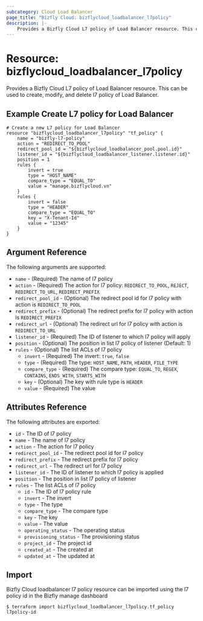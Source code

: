 ```yaml
---
subcategory: Cloud Load Balancer
page_title: "Bizfly Cloud: bizflycloud_loadbalancer_l7policy"
description: |-
    Provides a Bizfly Cloud L7 policy of Load Balancer resource. This can be used to create, modify, and delete l7 policy of Load Balancer.
---
```


# Resource: bizflycloud_loadbalancer_l7policy

Provides a Bizfly Cloud L7 policy of Load Balancer resource. This can be used to create,
modify, and delete l7 policy of Load Balancer.

## Example Create L7 policy for Load Balancer

```hcl
# Create a new L7 policy for Load Balancer
resource "bizflycloud_loadbalancer_l7policy" "tf_policy" {
    name = "bizfly-l7-policy"
    action = "REDIRECT_TO_POOL"
    redirect_pool_id = "${bizflycloud_loadbalancer_pool.pool.id}"
    listener_id = "${bizflycloud_loadbalancer_listener.listener.id}"
    position = 1
    rules {
        invert = true
        type = "HOST_NAME"
        compare_type = "EQUAL_TO"
        value = "manage.bizflycloud.vn"
    }
    rules {
        invert = false
        type = "HEADER"
        compare_type = "EQUAL_TO"
        key = "X-Tenant-Id"
        value = "12345"
    }
}
```

## Argument Reference

The following arguments are supported:

-   `name` - (Required) The name of l7 policy
-   `action` - (Required) The action for l7 policy: `REDIRECT_TO_POOL`, `REJECT`, `REDIRECT_TO_URL`, `REDIRECT_PREFIX`
-   `redirect_pool_id` - (Optional) The redirect pool id for l7 policy with action is `REDIRECT_TO_POOL`
-   `redirect_prefix` - (Optional) The redirect prefix for l7 policy with action is `REDIRECT_PREFIX`
-   `redirect_url` - (Optional) The redirect url for l7 policy with action is `REDIRECT_TO_URL`
-   `listener_id` - (Required) The ID of listener to which l7 policy will apply
-   `position` - (Optional) The position in list l7 policy of listener (Default: 1)
-   `rules` - (Optional) The list ACLs of l7 policy
    -   `invert` - (Required) The invert: `true`, `false`
    -   `type` - (Required) The type: `HOST_NAME`, `PATH`, `HEADER`, `FILE_TYPE`
    -   `compare_type` - (Required) The compare type: `EQUAL_TO`, `REGEX`, `CONTAINS`, `ENDS_WITH`, `STARTS_WITH`
    -   `key` - (Optional) The key with rule type is `HEADER`
    -   `value` - (Required) The value

## Attributes Reference

The following attributes are exported:

-   `id` - The ID of l7 policy
-   `name` - The name of l7 policy
-   `action` - The action for l7 policy
-   `redirect_pool_id` - The redirect pool id for l7 policy
-   `redirect_prefix` - The redirect prefix for l7 policy
-   `redirect_url` - The redirect url for l7 policy
-   `listener_id` - The ID of listener to which l7 policy is applied
-   `position` - The position in list l7 policy of listener
-   `rules` - The list ACLs of l7 policy
    -   `id` - The ID of l7 policy rule
    -   `invert` - The invert
    -   `type` - The type
    -   `compare_type` - The compare type
    -   `key` - The key
    -   `value` - The value
    -   `operating_status` - The operating status
    -   `provisioning_status` - The provisioning status
    -   `project_id` - The project id
    -   `created_at` - The created at
    -   `updated_at` - The updated at

## Import

Bizfly Cloud loadbalancer l7 policy resource can be imported using the l7 policy id in the Bizfly manage dashboard

```
$ terraform import bizflycloud_loadbalancer_l7policy.tf_policy l7policy-id
```

